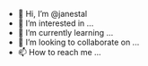- 👋 Hi, I’m @janestal
- 👀 I’m interested in ...
- 🌱 I’m currently learning ...
- 💞️ I’m looking to collaborate on ...
- 📫 How to reach me ...

<!---
janestal/janestal is a ✨ special ✨ repository because its `README.md` (this file) appears on your GitHub profile.
You can click the Preview link to take a look at your changes.
--->
